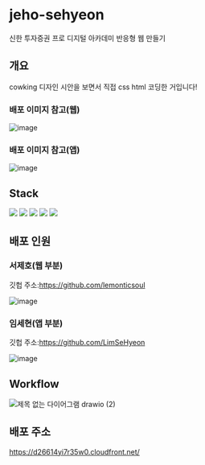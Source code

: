# jeho-sehyeon

신한 투자증권 프로 디지털 아카데미 반응형 웹 만들기

## 개요
cowking 디자인 시안을 보면서 직접 css html 코딩한 거입니다!

### 배포 이미지 참고(웹)

![image](https://github.com/lemonticsoul/jeho-sehyeon/assets/127959482/df8ed759-279c-4bf1-84e8-ecd969e1f0ee)

### 배포 이미지 참고(앱)

![image](https://github.com/lemonticsoul/jeho-sehyeon/assets/127959482/175644ff-2212-4358-96fc-3ac82311ea5e)


## Stack

<img  src="https://img.shields.io/badge/html5-E34F26?style=for-the-badge&logo=html5&logoColor=white"> <img  src="https://img.shields.io/badge/css3-1572B6?style=for-the-badge&logo=css3&logoColor=white"> <img  src="https://img.shields.io/badge/pixso-8C4FFF?style=for-the-badge&logo=pixso&logoColor=white"> <img  src="https://img.shields.io/badge/aws-232F3E?style=for-the-badge&logo=aws&logoColor=white"> <img  src="https://img.shields.io/badge/awss3-569A31?style=for-the-badge&logo=awss3&logoColor=white">





## 배포 인원

### 서제호(웹 부분)

깃헙 주소:https://github.com/lemonticsoul

![image](https://github.com/lemonticsoul/jeho-sehyeon/assets/127959482/f4da3a57-ce4b-4e3a-a9cc-a87661e5e0d5)

### 임세현(앱 부분)

깃헙 주소:https://github.com/LimSeHyeon

![image](https://github.com/lemonticsoul/jeho-sehyeon/assets/127959482/cd0bd9c1-2ee6-4e63-ba30-a3dab6d26b81)

## Workflow

![제목 없는 다이어그램 drawio (2)](https://github.com/lemonticsoul/jeho-sehyeon/assets/127959482/170deb91-33e1-4aec-b2dd-8e63b4aeef23)


## 배포 주소

https://d26614yi7r35w0.cloudfront.net/

